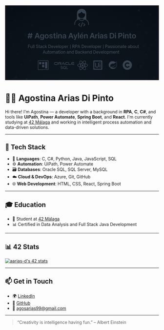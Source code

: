 ![Banner](banner.png)

# 👩‍💻 Agostina Arias Di Pinto

Hi there! I'm Agostina — a developer with a background in **RPA**, **C**, **C#**, and tools like **UiPath**, **Power Automate**, **Spring Boot**, and **React**. I'm currently studying at [42 Málaga](https://42malaga.com/) and working in intelligent process automation and data-driven solutions.

---

## 🚀 Tech Stack

- 🧠 **Languages**: C, C#, Python, Java, JavaScript, SQL  
- ⚙️ **Automation**: UiPath, Power Automate
- 🗃️ **Databases**: Oracle SQL, SQL Server, MySQL  
- ☁️ **Cloud & DevOps**: Azure, Git, GitHub  
- 🌐 **Web Development**: HTML, CSS, React, Spring Boot  

---

## 🎓 Education

- 🏫 Student at [42 Málaga](https://42malaga.com/)  
- 📊 Certified in Data Analysis and Full Stack Java Development  

---

## 📊 42 Stats

[![aarias-d's 42 stats](https://badge.mediaplus.ma/greenbinary/aarias-d)](https://github.com/oakoudad/badge42)

---

## 📫 Get in Touch

- 🌍 [LinkedIn](https://www.linkedin.com/in/agosarias/)  
- 🧠 [GitHub](https://github.com/AgosArias)  
- 📧 agosarias99@gmail.com  

---

> “Creativity is intelligence having fun.” – Albert Einstein
